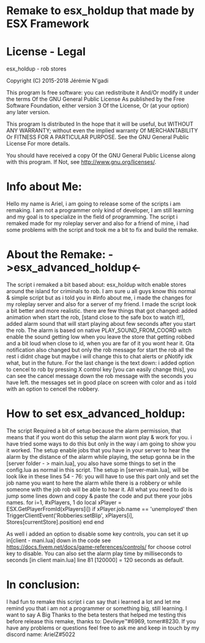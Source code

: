 # Remake to esx_holdup that made by ESX Framework 
# License - Legal
esx_holdup - rob stores

Copyright (C) 2015-2018 Jérémie N'gadi

This program Is free software: you can redistribute it And/Or modify it under the terms Of the GNU General Public License As published by the Free Software Foundation, either version 3 Of the License, Or (at your option) any later version.

This program Is distributed In the hope that it will be useful, but WITHOUT ANY WARRANTY; without even the implied warranty Of MERCHANTABILITY Or FITNESS FOR A PARTICULAR PURPOSE. See the GNU General Public License For more details.

You should have received a copy Of the GNU General Public License along with this program. If Not, see http://www.gnu.org/licenses/.

# Info about Me:
Hello my name is Ariel, i am going to release some of the scripts i am remaking.
I am not a programmer only kind of developer, I am still learning and my goal is to specialize in the field of programming.
The script i remaked made for my roleplay server and also for a friend of mine, i had some problems with the script and took me a bit to fix and build the remake.


# About the Remake: ->esx_advanced_holdup<-
The script i remaked a bit based about: esx_holdup witch enable stores around the island for criminals to rob.
I am sure u all guys know this normal & simple script but as i told you in #info about me, i made the changes for my roleplay server and also for a server of my friend.
I made the script look a bit better and more realistic.
there are few things that got changed: added animation when start the rob, [stand close to the safe box to watch it!], added alarm sound that will start playing about few seconds after you start the rob.
The alarm is based on native PLAY_SOUND_FROM_COORD witch enable the sound getting low when you leave the store that getting robbed and a bit loud when close to id, when you are far of it you wont hear it.
Gta notification also changed but only the rob message for start the rob all the rest i didnt chage but maybe i will change this to chat alerts or pNotify idk what, but in the future.
For the last change is the text down: i added option to cencel to rob by pressing X control key [you can easily change this], you can see the cancel message down the rob message with the seconds you have left.
the messages set in good place on screen with color and as i told with an option to cencel the robbery.

# How to set esx_advanced_holdup:
The script Required a bit of setup because the alarm permission, that means that if you wont do this setup the alarm wont play & work for you.
i have tried some ways to do this but only in the way i am going to show you it worked.
The setup enable jobs that you have in your server to hear the alarm by the distance of the alarm while playing, the setup gonna be in the [server folder - > main.lua], you also have some things to set in the config.lua as normal
in this script.
The setup in [server-main.lua], will be look like in these lines 54 - 76: you will have to use this part only and set the job name you want to here the alarm while there is a robbery
or while someone with the job rob will be able to hear it.
All what you need to do is jump some lines down and copy & paste the code and put there your jobs names.
				for i=1, #xPlayers, 1 do
					local xPlayer = ESX.GetPlayerFromId(xPlayers[i])
					if xPlayer.job.name == 'unemployed' then
						TriggerClientEvent('Robberies:setBlip', xPlayers[i], Stores[currentStore].position)
					end
				end
				
As well i added an option to disable some key controls, you can set it up in[client - mani.lua] down in the code see https://docs.fivem.net/docs/game-references/controls/ for choose cotrol key to disable.
You can also set the alarm play time by milliseconds to seconds [in client main.lua] line 81 [120000] = 120 seconds as default.

# In conclusion:
I had fun to remake this script i can say that i learned a lot and let me remind you that i am not a programmer or something big, still learning.
I want to say A Big Thanks to the beta testers that helped me testing this before release this remake, thanks to: Devileye™#6969, tomer#8230.
If you have any problems or questions feel free to ask me and keep in touch by my discord name: ArielZ#5022 